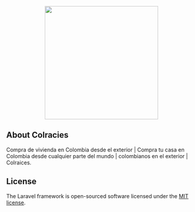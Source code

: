 <p align="center"><a href="https://colraices.com" target="_blank"><img src="https://colraices.com/img/colraices.webp" width="300"></a></p>

## About Colracies

Compra de vivienda en Colombia desde el exterior | Compra tu casa en Colombia desde cualquier parte del mundo | colombianos en el exterior | Colraices.

## License

The Laravel framework is open-sourced software licensed under the [MIT license](https://opensource.org/licenses/MIT).
